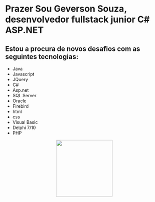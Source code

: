# Prazer Sou Geverson Souza, desenvolvedor fullstack junior C# ASP.NET
## Estou a procura de novos desafios com as seguintes tecnologias:
- Java
- Javascript
- JQuery
- C#
- Asp.net
- SQL Server
- Oracle
- Firebird
- html
- css
- Visual Basic
- Delphi 7/10
- PHP
<div align="center">
        <a href="https://github.com/shalomsantos%22%3E
        <img height="180em" src="https://github-readme-stats.vercel.app/api?username=srgeverson&show_icons=true&theme=dark&include_all_commits=true&count_private=true" />
        <img height="180em" src="https://github-readme-stats.vercel.app/api/top-langs/?username=srgeverson&layout=compact&langs_count=7&theme=dark" />
</div>
